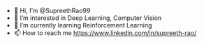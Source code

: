 - 👋 Hi, I’m @SupreethRao99
- 👀 I’m interested in Deep Learning, Computer Vision
- 🌱 I’m currently learning Reinforcement Learning
- 📫 How to reach me https://www.linkedin.com/in/supreeth-rao/

<!---
SupreethRao99/SupreethRao99 is a ✨ special ✨ repository because its `README.md` (this file) appears on your GitHub profile.
You can click the Preview link to take a look at your changes.
--->
